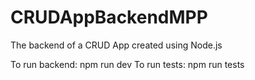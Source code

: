 # CRUDAppBackendMPP
The backend of a CRUD App created using Node.js

To run backend: npm run dev
To run tests: npm run tests
